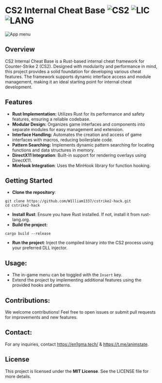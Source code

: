 # CS2 Internal Cheat Base ![CS2](https://img.shields.io/badge/game-CS2-blue) ![LIC](https://img.shields.io/github/license/W1lliam1337/digital-sdk) ![LANG](https://img.shields.io/badge/language-rust-orange)
![App menu](https://i.imgur.com/1zwp21N.png)

## Overview
CS2 Internal Cheat Base is a Rust-based internal cheat framework for Counter-Strike 2 (CS2). Designed with modularity and performance in mind, this project provides a solid foundation for developing various cheat features. The framework supports dynamic interface access and module management, making it an ideal starting point for internal cheat development.

## Features
- **Rust Implementation:** Utilizes Rust for its performance and safety features, ensuring a reliable codebase.
- **Modular Design:** Organizes game interfaces and components into separate modules for easy management and extension.
- **Interface Handling:** Automates the creation and access of game interfaces with macros, reducing boilerplate code.
- **Pattern Searching:** Implements dynamic pattern searching for locating functions and data structures in memory.
- **DirectX11 Integration**: Built-in support for rendering overlays using DirectX11.
- **MinHook Integration**: Uses the MinHook library for function hooking.

## Getting Started
- **Clone the repository**:
```
git clone https://github.com/W1lliam1337/cstrike2-hack.git
cd cstrike2-hack
```
- **Install Rust**: Ensure you have Rust installed. If not, install it from rust-lang.org.
- **Build the project:**
```
cargo build --release
```
- **Run the project**:
Inject the compiled binary into the CS2 process using your preferred DLL injector.

## Usage:
- The in-game menu can be toggled with the `Insert` key.
- Extend the project by implementing additional features using the provided hooks and patterns.

## Contributions:
We welcome contributions! Feel free to open issues or submit pull requests for improvements and new features.

## Contact:
For any inquiries, contact https://en1gma.tech/ & https://t.me/animstate.

## License
This project is licensed under the **MIT License**. See the LICENSE file for more details.
